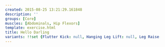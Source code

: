 ```yaml
---
created: 2015-08-25 13:21:29.161848
description: ''
groups: [Core]
muscles: [Abdominals, Hip Flexors]
template: exercise.html
title: Hello Darling
variants: !!set {Flutter Kick: null, Hanging Leg Lift: null, Leg Raise: null}
---
```

